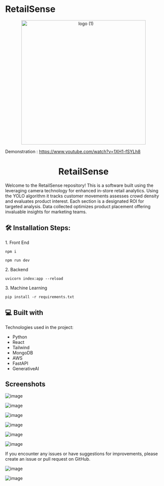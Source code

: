 # RetailSense
<div align="center">
    <img src="https://github.com/SachinPrasanth777/RetailSense/assets/143874503/33265d22-25b0-40e9-bc06-412ef2178aa1" alt="logo (1)" width="400"/>
</div>

Demonstration : https://www.youtube.com/watch?v=1XH1-fSYLh8

<h1 align="center" id="title">RetailSense</h1>

<p id="description">Welcome to the RetailSense repository! This is a software built using the leveraging camera technology for enhanced in-store retail analytics. Using the YOLO algorithm it tracks customer movements assesses crowd density and evaluates product interest. Each section is a designated ROI for targeted analysis. Data collected optimizes product placement offering invaluable insights for marketing teams.</p>

<h2>🛠️ Installation Steps:</h2>

<p>1. Front End</p>

```
npm i
```

```
npm run dev
```

<p>2. Backend</p>

```
uvicorn index:app --reload
```

<p>3. Machine Learning</p>

```
pip install -r requirements.txt
```

  
  
<h2>💻 Built with</h2>

Technologies used in the project:

*   Python
*   React
*   Tailwind
*   MongoDB
*   AWS
*   FastAPI
*   GenerativeAI

<h2>Screenshots</h2>

![image](https://github.com/SachinPrasanth777/RetailSense/assets/82446436/bd952c28-258c-43f1-814d-aab8c788d98c)

![image](https://github.com/SachinPrasanth777/RetailSense/assets/82446436/56bd4bb7-b368-4cfd-a53b-f5bd8c37589f)

![image](https://github.com/SachinPrasanth777/RetailSense/assets/82446436/b2eb543f-a1b6-435b-bdc1-fe9197228571)

![image](https://github.com/SachinPrasanth777/RetailSense/assets/82446436/a29e4308-9324-401b-a488-dbc9102fed80)

![image](https://github.com/SachinPrasanth777/RetailSense/assets/82446436/9803c114-db3d-4751-8dfc-af51a4af0110)

![image](https://github.com/SachinPrasanth777/RetailSense/assets/82446436/bca9abc0-f12d-45f2-a763-860877cf8f33)

If you encounter any issues or have suggestions for improvements, please create an issue or pull request on GitHub.

![image](https://github.com/SachinPrasanth777/RetailSense/assets/82446436/78a61bc1-4775-42b0-a65e-f20175418472)

![image](https://github.com/SachinPrasanth777/RetailSense/assets/82446436/2af48c8c-5cb3-49d9-b622-41ff7e708410)



